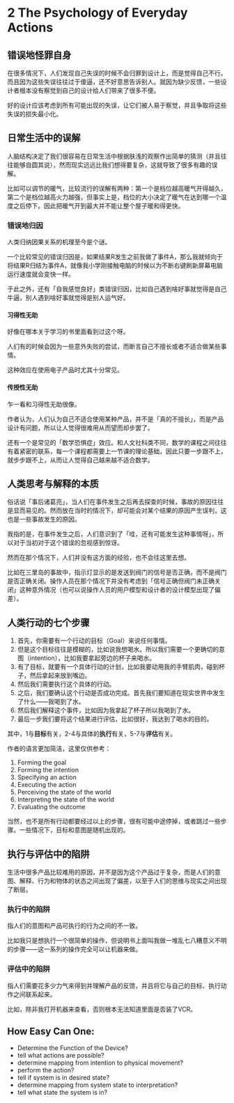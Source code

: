 # 2 The Psychology of Everyday Actions

## 错误地怪罪自身

在很多情况下，人们发现自己失误的时候不会归罪到设计上，而是觉得自己不行。而且因为这些失误往往过于傻逼，还不好意思告诉别人。就因为缺少反馈，一些设计者根本没有察觉到自己的设计给人们带来了很多不便。

好的设计应该考虑到所有可能出现的失误，让它们被人易于察觉，并且争取将这些失误的损失最小化。

## 日常生活中的误解

人脑结构决定了我们很容易在日常生活中根据肤浅的观察作出简单的猜测（并且往往能够自圆其说），然而现实远远比我们想得要复杂，这就导致了很多有趣的误解。

比如可以调节的暖气，比较流行的误解有两种：第一个是档位越高暖气开得越久，第二个是档位越高火力越强，但事实上是，档位的大小决定了暖气在达到哪一个温度之后停下。因此把暖气开到最大并不能让整个屋子暖和得更快。

### 错误地归因

人类归纳因果关系的机理至今是个谜。

一个比较常见的错误归因是，如果结果R发生之前我做了事件A，那么我就倾向于将结果R归结为事件A，就像我小学刚接触电脑的时候以为不断右键刷新屏幕电脑运行速度就会变快一样。

于此之外，还有「自我感觉良好」类错误归因，比如自己遇到啥好事就觉得是自己牛逼，别人遇到啥好事就觉得是别人运气好。

#### 习得性无助

好像在哪本关于学习的书里面看到过这个呀。

人们有的时候会因为一些意外失败的尝试，而断言自己不擅长或者不适合做某些事情。

这种效应在使用电子产品时尤其十分常见。

#### 传授性无助

乍一看和习得性无助很像。

作者认为，人们认为自己不适合使用某种产品，并不是「真的不擅长」，而是产品设计有问题，所以让人觉得很难用从而望而却步罢了。

还有一个是常见的「数学恐惧症」效应。和人文社科类不同，数学的课程之间往往有着紧密的联系，每一个课程都需要上一节课的理论基础，因此只要一步跟不上，就步步跟不上，从而让人觉得自己越来越不适合数学。

## 人类思考与解释的本质

俗话说「事后诸葛亮」，当人们在事件发生之后再去探查的时候，事故的原因往往是显而易见的。然而放在当时的情况下，却可能会对某个结果的原因产生误判，这也是一些事故发生的原因。

我指的是，在事件发生之后，人们意识到了「哇，还有可能发生这种事情呀」，所以对于当初对于这个错误的忽视感到惊讶。

然而在那个情况下，人们并没有这方面的经验，也不会往这里去想。

比如在三里岛的事故中，指示灯显示的是发送到阀门的信号是否正确，而不是阀门是否正确关闭。操作人员在那个情况下并没有考虑到「信号正确但阀门未正确关闭」这种意外情况（也可以说操作人员的用户模型和设计者的设计模型出现了偏差）。

## 人类行动的七个步骤

1.  首先，你需要有一个行动的目标（Goal）来说任何事情。
2.  但是这个目标往往是模糊的，比如说我想喝水。所以我们需要一个更确切的意图（intention），比如我要拿起旁边的杯子来喝水。
3.  有了目标，就要有一个具体行动的计划，比如我要动用我的手臂肌肉，碰到杯子，然后拿起来放到嘴边。
4.  然后我们需要执行这个具体的行动。
5.  之后，我们要确认这个行动是否成功完成。首先我们要知道在现实世界中发生了什么——我喝到了水。
6.  然后我们解释这个事件，比如因为我拿起了杯子所以我喝到了水。
7.  最后一步我们要将这个结果进行评估，比如很好，我达到了喝水的目的。

其中，1与**目标**有关，2-4与具体的**执行**有关，5-7与**评估**有关。

作者的语言更加简洁，这里仅供参考：

1.  Forming the goal
2.  Forming the intention
3.  Specifying an action
4.  Executing the action
5.  Perceiving the state of the world
6.  Interpreting the state of the world
7.  Evaluating the outcome

当然，也不是所有行动都要经过以上的步骤，很有可能中途停掉，或者跳过一些步骤。一些情况下，目标和意图是随机出现的。

## 执行与评估中的陷阱

生活中很多产品比较难用的原因，并不是因为这个产品过于复杂，而是人们的意图、解释、行为和物体的状态之间出现了偏差，以至于人们的思维与现实之间出现了断层。

### 执行中的陷阱

指人们的意图和产品可执行的行为之间的不一致。

比如我只是想执行一个很简单的操作，但说明书上面叫我做一堆乱七八糟意义不明的步骤——这一系列的操作完全可以让机器来做。

### 评估中的陷阱

指人们需要花多少力气来得到并理解产品的反馈，并且将它与自己的目标、执行动作之间联系起来。

比如，除非我打开机器来查看，否则根本无法知道里面是否装了VCR。

## How Easy Can One:

*   Determine the Function of the Device?
*   tell what actions are possible?
*   determine mapping from intention to physical movement?
*   perform the action?
*   tell if system is in desired state?
*   determine mapping from system state to interpretation?
*   tell what state the system is in?